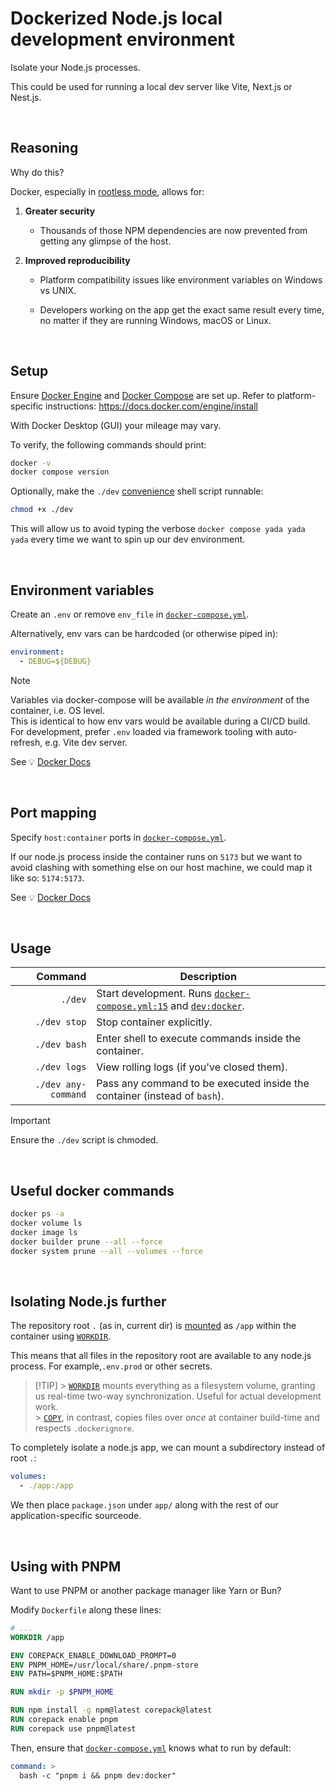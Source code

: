 # Dockerized Node.js local development environment

Isolate your Node.js processes.

This could be used for running a local dev server like Vite, Next.js or Nest.js.

<br/>

## Reasoning

Why do this?

Docker, especially in [rootless mode](https://docs.docker.com/engine/security/rootless/), allows for:

1. **Greater security**

   - Thousands of those NPM dependencies are now prevented from getting any glimpse of the host.

2. **Improved reproducibility**

   - Platform compatibility issues like environment variables on Windows vs UNIX.

   - Developers working on the app get the exact same result every time, no matter if they are running Windows, macOS or Linux.

<br/>

## Setup

Ensure [Docker Engine](https://docs.docker.com/engine/) and [Docker Compose](https://docs.docker.com/compose/) are set up. Refer to platform-specific instructions: https://docs.docker.com/engine/install

With Docker Desktop (GUI) your mileage may vary.

To verify, the following commands should print:

```sh
docker -v
docker compose version
```

Optionally, make the `./dev` [convenience](./dev "Acts as a docker compose shortcut so we don't have to type long commands every time") shell script runnable:

```sh
chmod +x ./dev
```

This will allow us to avoid typing the verbose `docker compose yada yada yada` every time we want to spin up our dev environment.

<br/>

## Environment variables

Create an `.env` or remove `env_file` in [`docker-compose.yml`](docker-compose.yml#L12C5-L13C13).

Alternatively, env vars can be hardcoded (or otherwise piped in):

```yml
environment:
  - DEBUG=${DEBUG}
```

> [!NOTE]
> Variables via docker-compose will be available _in the environment_ of the container, i.e. OS level.<br/>
> This is identical to how env vars would be available during a CI/CD build.<br />
> For development, prefer `.env` loaded via framework tooling with auto-refresh, e.g. Vite dev server.

See 💡 [Docker Docs](https://docs.docker.com/compose/how-tos/environment-variables/set-environment-variables/)

<br/>

## Port mapping

Specify `host:container` ports in [`docker-compose.yml`](docker-compose.yml#L10C5-L11C20).

If our node.js process inside the container runs on `5173` but we want to avoid clashing with something else on our host machine, we could map it like so: `5174:5173`.

See 💡 [Docker Docs](https://docs.docker.com/compose/how-tos/networking/)

<br/>

## Usage

|             Command | Description                                                                                                    |
| ------------------: | -------------------------------------------------------------------------------------------------------------- |
|             `./dev` | Start development. Runs [`docker-compose.yml:15`](docker-compose.yml#L15) and [`dev:docker`](package.json#L7). |
|        `./dev stop` | Stop container explicitly.                                                                                     |
|        `./dev bash` | Enter shell to execute commands inside the container.                                                          |
|        `./dev logs` | View rolling logs (if you've closed them).                                                                     |
| `./dev any-command` | Pass any command to be executed inside the container (instead of `bash`).                                      |

> [!IMPORTANT]
> Ensure the `./dev` script is chmoded.

<br/>

## Useful docker commands

```sh
docker ps -a
docker volume ls
docker image ls
docker builder prune --all --force
docker system prune --all --volumes --force
```

<br/>

## Isolating Node.js further

The repository root `.` (as in, current dir) is [mounted](docker-compose.yml#L7) as `/app` within the container using [`WORKDIR`](Dockerfile#L20).

This means that all files in the repository root are available to any node.js process. For example,`.env.prod` or other secrets.

> [!TIP] > [`WORKDIR`](https://docs.docker.com/reference/dockerfile/#workdir) mounts everything as a filesystem volume, granting us real-time two-way synchronization. Useful for actual development work.<br/> > [`COPY`](https://docs.docker.com/reference/dockerfile/#copy), in contrast, copies files over _once_ at container build-time and respects `.dockerignore`.

To completely isolate a node.js app, we can mount a subdirectory instead of root `.`:

```yml
volumes:
  - ./app:/app
```

We then place `package.json` under `app/` along with the rest of our application-specific sourceode.

<br/>

## Using with PNPM

Want to use PNPM or another package manager like Yarn or Bun?

Modify `Dockerfile` along these lines:

```dockerfile
# ...
WORKDIR /app

ENV COREPACK_ENABLE_DOWNLOAD_PROMPT=0
ENV PNPM_HOME=/usr/local/share/.pnpm-store
ENV PATH=$PNPM_HOME:$PATH

RUN mkdir -p $PNPM_HOME

RUN npm install -g npm@latest corepack@latest
RUN corepack enable pnpm
RUN corepack use pnpm@latest
```

Then, ensure that [`docker-compose.yml`](docker-compose.yml#L15) knows what to run by default:

```yml
command: >
  bash -c "pnpm i && pnpm dev:docker"
```

